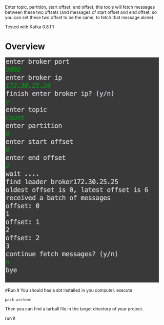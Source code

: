 Enter topic, partition, start offset, end offset,
this tools will fetch messages between these two offsets (and messages of start offset and
end offset, so you can set these two offset to be the same, to fetch that message alone).

Tested with Kafka 0.8.1.1
# Overview

![KafkaReader](/shot.png?raw=false)

#Run it
You should has a sbt installed in you computer.
execute

```
pack-archive
```
Then you can find a tarball file in the target directory of your project.

run it